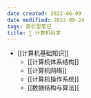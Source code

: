 ```yaml
---
date created: 2022-06-09
date modified: 2022-08-24
tags: 索引型笔记
title: ∑ 计算机科学
---
```

- [[计算机基础知识]]
	- [[计算机体系结构]]
	- [[计算机网络]]
	- [[计算机操作系统]]
	- [[数据结构与算法]]
